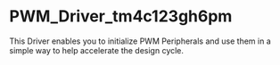 # PWM_Driver_tm4c123gh6pm
This Driver enables you to initialize PWM Peripherals and use them in a simple way to help accelerate the design cycle.
